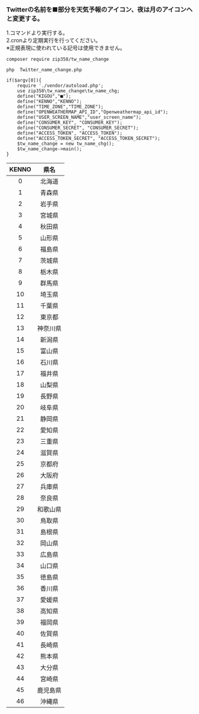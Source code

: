 ### Twitterの名前を■部分を天気予報のアイコン、夜は月のアイコンへと変更する。

1.コマンドより実行する。  
2.cronより定期実行を行ってください。  
※正規表現に使われている記号は使用できません。  

```
composer require zip358/tw_name_change
```

  
```
php  Twitter_name_change.php

```
  
```php:Twitter_name_change.php
if($argv[0]){
	require './vendor/autoload.php';
	use zip358\tw_name_change\tw_name_chg;
	define("KIGOU","■");
	define("KENNO","KENNO");
	define("TIME_ZONE","TIME_ZONE");
	define("OPENWEATHERMAP_API_ID","Openweathermap_api_id");
	define("USER_SCREEN_NAME","user_screen_name");
	define("CONSUMER_KEY", "CONSUMER_KEY");
	define("CONSUMER_SECRET", "CONSUMER_SECRET");
	define("ACCESS_TOKEN", "ACCESS_TOKEN");
	define("ACCESS_TOKEN_SECRET", "ACCESS_TOKEN_SECRET");
	$tw_name_change = new tw_name_chg();
	$tw_name_change->main();
}
```

|KENNO|県名|
|:------------:|:------------:|
|0| 北海道|
|1| 青森県|
|2| 岩手県|
|3| 宮城県|
|4| 秋田県|
|5| 山形県|
|6| 福島県|
|7| 茨城県|
|8| 栃木県|
|9| 群馬県|
|10| 埼玉県|
|11| 千葉県|
|12| 東京都|
|13| 神奈川県|
|14| 新潟県|
|15| 富山県|
|16| 石川県|
|17| 福井県|
|18| 山梨県|
|19| 長野県|
|20| 岐阜県|
|21| 静岡県|
|22| 愛知県|
|23| 三重県|
|24| 滋賀県|
|25| 京都府|
|26| 大阪府|
|27| 兵庫県|
|28| 奈良県|
|29| 和歌山県|
|30| 鳥取県|
|31| 島根県|
|32| 岡山県|
|33| 広島県|
|34| 山口県|
|35| 徳島県|
|36| 香川県|
|37| 愛媛県|
|38| 高知県|
|39| 福岡県|
|40| 佐賀県|
|41| 長崎県|
|42| 熊本県|
|43| 大分県|
|44| 宮崎県|
|45| 鹿児島県|
|46| 沖縄県|